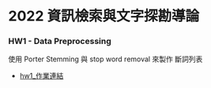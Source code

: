 # 2022 資訊檢索與文字探勘導論 

### HW1 - Data Preprocessing
使用 Porter Stemming 與 stop word removal 來製作 斷詞列表
* [hw1_作業連結]()
